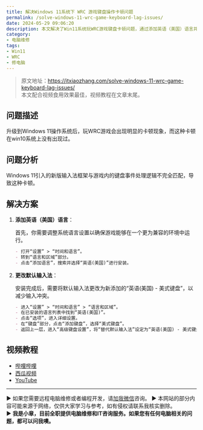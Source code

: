 ```yaml
---
title: 解决Windows 11系统下 WRC 游戏键盘操作卡顿问题
permalink: /solve-windows-11-wrc-game-keyboard-lag-issues/
date: 2024-05-29 09:06:20
description: 本文解决了Win11系统玩WRC游戏键盘卡顿问题，通过添加英语（美国）语言并将其设为默认输入法，以下是详细操作流程。
category:
- 电脑维修
tags:
- Win11
- WRC
- 修电脑
---
```


> 原文地址：<https://itxiaozhang.com/solve-windows-11-wrc-game-keyboard-lag-issues/>  
> 本文配合视频食用效果最佳，视频教程在文章末尾。  

## 问题描述

升级到Windows 11操作系统后，玩WRC游戏会出现明显的卡顿现象，而这种卡顿在win10系统上没有出现过。

## 问题分析

Windows 11引入的新版输入法框架与游戏内的键盘事件处理逻辑不完全匹配，导致这种卡顿。

## 解决方案

1. **添加英语（美国）语言**：

   首先，你需要调整系统语言设置以确保游戏能够在一个更为兼容的环境中运行。

   ```markdown
   - 打开“设置” > “时间和语言”。
   - 转到“语言和区域”部分。
   - 点击“添加语言”，搜索并选择“英语(美国)”进行安装。
   ```

2. **更改默认输入法**：

   安装完成后，需要将默认输入法更改为新添加的“英语(美国) - 美式键盘”，以减少输入冲突。

   ```markdown
   - 进入“设置” > “时间和语言” > “语言和区域”。
   - 在已安装的语言列表中找到“英语(美国)”。
   - 点击“选项”，进入详细设置。
   - 在“键盘”部分，点击“添加键盘”，选择“美式键盘”。
   - 返回上一层，进入“高级键盘设置”，将“替代默认输入法”设定为“英语(美国) - 美式键盘”。
   ```

## 视频教程

- [哔哩哔哩](https://www.bilibili.com/video/BV1dn4y1R7KR)
- [西瓜视频](https://www.ixigua.com/7374260397883032115)
- [YouTube](https://youtu.be/jsrk4-ivWKA)

---
▶ 如果您需要远程电脑维修或者编程开发，请[加我微信](https://itxiaozhang.netlify.app/)咨询。 
▶ 本网站的部分内容可能来源于网络，仅供大家学习与参考，如有侵权请联系我核实删除。  
▶ **我是小章，目前全职提供电脑维修和IT咨询服务。如果您有任何电脑相关的问题，都可以问我噢。**  
